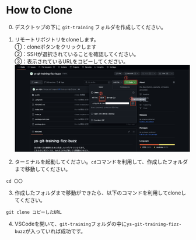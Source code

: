 # How to Clone

0. デスクトップの下に `git-training` フォルダを作成してください。

1. リモートリポジトリをcloneします。  
  ①：cloneボタンをクリックします  
  ②：SSHが選択されていることを確認してください。  
  ③：表示されているURLをコピーしてください。
![step01-clone](/public/images/clone/step01-clone.png)

2. ターミナルを起動してください。`cd`コマンドを利用して、作成したフォルダまで移動してください。

```
cd 〇〇
```

3. 作成したフォルダまで移動ができたら、以下のコマンドを利用してcloneしてください。

```
git clone コピーしたURL
```

4. VSCodeを開いて、`git-training`フォルダの中に`ys-git-training-fizz-buzz`が入っていれば成功です。
